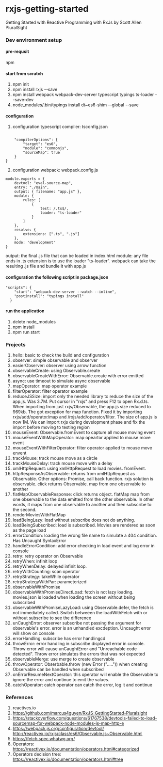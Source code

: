 # rxjs-getting-started
Getting Started with Reactive Programming with RxJs by Scott Allen PluralSight
### Dev environment setup
#### pre-requsit
npm

#### start from scratch
1. npm init
2. npm install rxjs --save
3. npm install webpack webpack-dev-server typescript typings ts-loader --save-dev
4. node_modules/.bin/typings install dt~es6-shim --global --save


#### configuration
1. configuration typescript compiler: tsconfig.json
```

    "compilerOptions": {
        "target": "es6",
        "module": "commonjs",
        "sourceMap": true
    }
}
```
2. configuration webpack: webpack.config.js
```
module.exports = {
    devtool: "eval-source-map",
    entry: "./main",
    output: { filename: "app.js" },
    module: {
        rules: [
            {
                test: /.ts$/,
                loader: "ts-loader"
            }
        ]
    },
    resolve: {
        extensions: [".ts", ".js"]
    },
    mode: 'development'
}
```
 output: the final .js file that can be loaded in index.html
 module: any file ends in .ts extension is to use the loader "ts-loader". webpack can take the resulting .js file and bundle it with app.js

#### configuration the following script in package.json
```
"scripts": {
    "start": "webpack-dev-server --watch --inline",
    "postinstall": "typings install"
  }
  ```

#### run the application
1. delete node_modules
2. npm install
3. npm run start

### Projects
1. hello: basic to check the build and configuration 
2. observer: simple observable and observer
3. easierObserver: observer using arrow function
4. observableCreate: using Observable.create
5. observableCreateWithError: Observable.create with error emitted
6. async: use timeout to simulate async observable
7. mapOperator: map operator example
8. filterOperator: filter operator example
9. reduceJSSize: import only the needed library to reduce the size of the app.js. Was 3.7M. Put cursor in "rxjs" and press F12 to open Rx.d.ts. When importing from just rxjs/Observable, the app.js size reduced to 969kb. The got exception for map function. Fixed it by importing rxjs/add/operator/map and /rxjs/add/operator/filter. The size of app.js is now 1M. We can import rxjs during development phase and fix the import before moving to testing region
10. mouseEvent: Observable.fromEvent to capture all mouse moving event
11. mouseEventWithMapOperator: map opeartor applied to mouse move event
12. mouseEventWithFilterOperator: filter operator applied to mouse move envent
13. trackMouse: track mouse move as a circle
14. trackMouseDelay: track mouse move with a delay
15. xmlHttpRequest: using xmlHttpRequest to load movies. fromEvent.
16. httpResponseAsObservable: returns from xmlHttpRequest as Observable. Other options: Promise, call back function. rxjs solution is observable. click returns Observable. map from one observable to another
17. flatMapObservableResponse: click returns object. flatMap map from one observable to the data emitted from the other observable. In other words, it maps from one observable to another and then subscribe to the second.
18. renderMoviesWithFlatMap
19. loadBeingLazy: load without subscribe does not do anything.
20. loadBeingSubscribed: load is subscribed. Movies are rendered as soon as the page load
21. errorCondition: loading the wrong file name to simulate a 404 condition. Has Uncaught SyntaxError
22. handleErrorCondition: add error checking in load event and log error in console
23. retry: retry operator on Observable
24. retryWhen: infinit loop
25. retryWhenDelay: delayed infinit loop.
26. retryWithCounting: scan operator
27. retryStrategy: takeWhile operator
28. retryStrategyWithPar: parameterized
29. observableWithPromise
30. observableWithPromiseDirectLoad: fetch is not lazy loading. movies.json is loaded when loading the screen without being subscribed
31. observableWithPromiseLazyLoad: using Observable.defer, the fetch is not immediately called. Switch betweeen the loadWithFetch with or without subscribe to see the difference
32. unCaughError: observer subscribe not passing the argument for observable's error. error is an unhandled excdeption. Uncaught error will show on console
33. errorHandling: subscribe has error handlingcd 
34. throwError: error handling in subscribe displayed error in console. Throw error will cause unCaughtError and "Unreachable code detected". Throw error simulates the errors that was not expected
35. observableMerge: use merge to create observable
36. throwOperator: Obserbable.throw (new Error (".....")) when creating Observable can be handled when subscribed
37. onErrorResumeNextOperator: this operator will enable the Observable to ignore the error and continue to emit the values. 
38. catchOperator: catch operator can catch the error, log it and continue 









### References
1. reactives.io
2. https://github.com/marcus4guyen/RxJS-GettingStarted-Pluralsight
3. https://stackoverflow.com/questions/61767538/devtools-failed-to-load-sourcemap-for-webpack-node-modules-js-map-http-e
4. https://webpack.js.org/configuration/devtool/
http://reactivex.io/rxjs/class/es6/Observable.js~Observable.html
5. https://fetch.spec.whatwg.org/
6. Operators: https://reactivex.io/documentation/operators.html#categorized
7. Operators decision tree: https://reactivex.io/documentation/operators.html#tree



